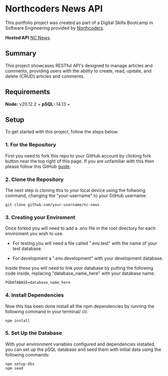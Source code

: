 # Northcoders News API

This portfolio project was created as part of a Digital Skills Bootcamp in Software Engineering provided by [Northcoders](https://northcoders.com/).

**Hosted API** [NC News](https://nc-news-lbn1.onrender.com/api).

## Summary

This project showcases RESTful API's designed to manage articles and comments, providing users with the ability to create, read, update, and delete (CRUD) articles and comments.

## Requirements

**Node:** v20.12.2 +
**pSQL:** 14.13 +

## Setup

To get started with this project, follow the steps below:

### 1. For the Repository

First you need to fork this repo to your GitHub account by clicking fork button near the top right of this page. If you are unfamiliar with this then please follow this GitHub [guide](https://docs.github.com/en/pull-requests/collaborating-with-pull-requests/working-with-forks/fork-a-repo).

### 2. Clone the Repository

The next step is cloning this to your local device using the follwoing command, changing the "your-username" to your GitHub username:

```
git clone github.com/your-username/nc-news
```

### 3. Creating your Enviroment

Once forked you will need to add a .env file in the root directory for each enviroment you wish to use.

- For testing you will need a file called ".env.test" with the name of your test database.

- For development a ".env.development" with your development database.

Inside these you will need to link your database by putting the following code inside, replacing "database_name_here" with your database name:

```
PGDATABASE=database_name_here
```

### 4. Install Dependencies

Now this has been done install all the npm dependencies by running the following command in your terminal/ cli:

```
npm install
```

### 5. Set Up the Database

With your environment variables configured and dependencies installed, you can set up the pSQL database and seed them with initial data using the following commands:

```
npm setup-dbs
npm seed
```
